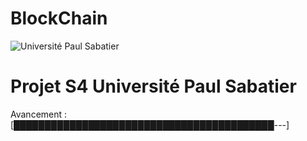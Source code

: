 # BlockChain
![Université Paul Sabatier](https://cmeab.univ-tlse3.fr/medias/photo/logo-ut3-rvb_1579098913631-png)

# Projet S4 Université Paul Sabatier


Avancement :
[██████████████████████████████████████████---]
